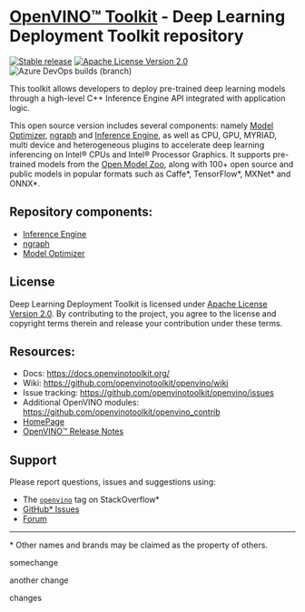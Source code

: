 # [OpenVINO™ Toolkit](https://01.org/openvinotoolkit) - Deep Learning Deployment Toolkit repository
[![Stable release](https://img.shields.io/badge/version-2021.1-green.svg)](https://github.com/openvinotoolkit/openvino/releases/tag/2021.1)
[![Apache License Version 2.0](https://img.shields.io/badge/license-Apache_2.0-green.svg)](LICENSE)
![Azure DevOps builds (branch)](https://img.shields.io/azure-devops/build/openvinoci/b2bab62f-ab2f-4871-a538-86ea1be7d20f/9/master?label=Public%20CI)

This toolkit allows developers to deploy pre-trained deep learning models
through a high-level C++ Inference Engine API integrated with application logic.

This open source version includes several components: namely [Model Optimizer], [ngraph] and
[Inference Engine], as well as CPU, GPU, MYRIAD, multi device and heterogeneous plugins to accelerate deep learning inferencing on Intel® CPUs and Intel® Processor Graphics.
It supports pre-trained models from the [Open Model Zoo], along with 100+ open
source and public models in popular formats such as Caffe\*, TensorFlow\*,
MXNet\* and ONNX\*.

## Repository components:
* [Inference Engine]
* [ngraph]
* [Model Optimizer]

## License
Deep Learning Deployment Toolkit is licensed under [Apache License Version 2.0](LICENSE).
By contributing to the project, you agree to the license and copyright terms therein
and release your contribution under these terms.

## Resources:
* Docs: https://docs.openvinotoolkit.org/
* Wiki: https://github.com/openvinotoolkit/openvino/wiki
* Issue tracking: https://github.com/openvinotoolkit/openvino/issues
* Additional OpenVINO modules: https://github.com/openvinotoolkit/openvino_contrib
* [HomePage](https://software.intel.com/content/www/us/en/develop/tools/openvino-toolkit.html)
* [OpenVINO™ Release Notes](https://software.intel.com/en-us/articles/OpenVINO-RelNotes)

## Support
Please report questions, issues and suggestions using:

* The [`openvino`](https://stackoverflow.com/questions/tagged/openvino) tag on StackOverflow\*
* [GitHub* Issues](https://github.com/openvinotoolkit/openvino/issues)
* [Forum](https://software.intel.com/en-us/forums/computer-vision)

---
\* Other names and brands may be claimed as the property of others.

[Open Model Zoo]:https://github.com/opencv/open_model_zoo
[Inference Engine]:https://software.intel.com/en-us/articles/OpenVINO-InferEngine
[Model Optimizer]:https://software.intel.com/en-us/articles/OpenVINO-ModelOptimizer
[tag on StackOverflow]:https://stackoverflow.com/search?q=%23openvino
[ngraph]:https://docs.openvinotoolkit.org/latest/openvino_docs_nGraph_DG_DevGuide.html

somechange

another change


changes
